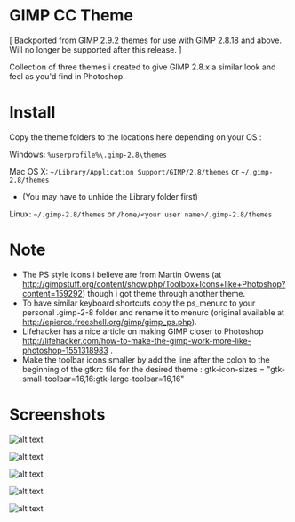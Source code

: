 GIMP CC Theme
===

[ Backported from GIMP 2.9.2 themes for use with GIMP 2.8.18 and above. Will no longer be supported after this release. ]

Collection of three themes i created to give GIMP 2.8.x a similar look and feel as you'd find in Photoshop.  


Install
===


Copy the theme folders to the locations here depending on your OS :  

Windows: `%userprofile%\.gimp-2.8\themes`

Mac OS X: `~/Library/Application Support/GIMP/2.8/themes`   or   `~/.gimp-2.8/themes`  
   * (You may have to unhide the Library folder first)  

Linux: `~/.gimp-2.8/themes`   or   `/home/<your user name>/.gimp-2.8/themes`


Note
===


* The PS style icons i believe are from Martin Owens (at http://gimpstuff.org/content/show.php/Toolbox+Icons+like+Photoshop?content=159292) though i got theme through another theme.
* To have similar keyboard shortcuts copy the ps_menurc to your personal .gimp-2-8 folder and rename it to menurc (original available at http://epierce.freeshell.org/gimp/gimp_ps.php).
* Lifehacker has a nice article on making GIMP closer to Photoshop http://lifehacker.com/how-to-make-the-gimp-work-more-like-photoshop-1551318983 .
* Make the toolbar icons smaller by add the line after the colon to the beginning of the gtkrc file for the desired theme : gtk-icon-sizes = "gtk-small-toolbar=16,16:gtk-large-toolbar=16,16"


Screenshots
===


![alt text](https://github.com/draekko/gimp-cc-themes/raw/master/images/darkest.png "GIMP CC Darkest theme")

![alt text](https://github.com/draekko/gimp-cc-themes/raw/master/images/darker.png "GIMP CC Darker theme")

![alt text](https://github.com/draekko/gimp-cc-themes/raw/master/images/gray.png "GIMP CC Gray theme")

![alt text](https://github.com/draekko/gimp-cc-themes/raw/master/images/light.png "GIMP CC Light theme")

![alt text](https://github.com/draekko/gimp-cc-themes/raw/master/images/lighter.png "GIMP CC Lighter theme")




